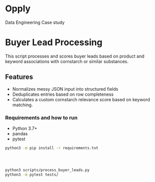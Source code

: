 # Opply
Data Engineering Case study

# Buyer Lead Processing

This script processes and scores buyer leads based on product and keyword associations with cornstarch or similar substances.

## Features

- Normalizes messy JSON input into structured fields
- Deduplicates entries based on row completeness
- Calculates a custom cornstarch relevance score based on keyword matching.



### Requirements and how to run

- Python 3.7+
- pandas
- pytest


```bash
python3 -m pip install -r requirements.txt




python3 scripts/process_buyer_leads.py
python3 -m pytest tests/

